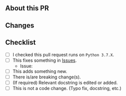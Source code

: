 ## About this PR
<!-- What is this PR about, etc? -->

## Changes
<!-- What are changed, etc? -->

## Checklist
- [ ] I checked this pull request runs on `Python 3.7.X`.
- [ ] This fixes something in [Issues](https://github.com/dico-api/dico/issues).
    - Issue:
- [ ] This adds something new.
- [ ] There is/are breaking change(s).
- [ ] (If required) Relevant docstring is edited or added.
- [ ] This is not a code change. (Typo fix, docstring, etc.)
